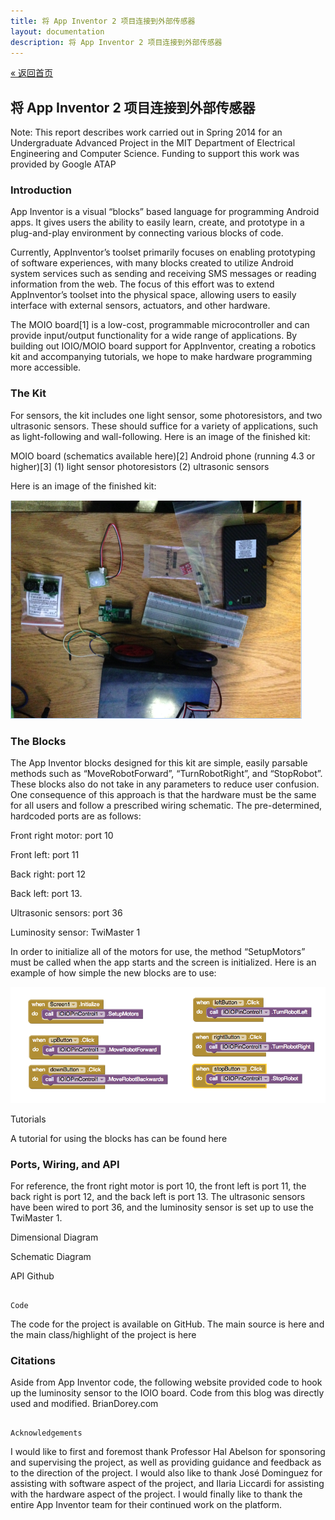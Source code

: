 ```yaml
---
title: 将 App Inventor 2 项目连接到外部传感器
layout: documentation
description: 将 App Inventor 2 项目连接到外部传感器
---
```


[&laquo; 返回首页](index.html)

## 将 App Inventor 2 项目连接到外部传感器

Note:  This report describes work carried out in Spring 2014 for an Undergraduate Advanced Project in the MIT Department of Electrical Engineering and Computer Science.  Funding to support this work was provided by Google ATAP

### Introduction
App Inventor is a visual “blocks” based language for programming Android apps. It gives users the ability to easily learn, create, and prototype in a plug-and-play environment by connecting various blocks of code.


Currently, AppInventor’s toolset primarily focuses on enabling prototyping of software experiences, with many blocks created to utilize Android system services such as sending and receiving SMS messages or reading information from the web. The focus of this effort was to extend AppInventor’s toolset into the physical space, allowing users to easily interface with external sensors, actuators, and other hardware.


The MOIO board[1] is a low-cost, programmable microcontroller and can provide input/output functionality for a wide range of applications. By building out IOIO/MOIO board support for AppInventor, creating a robotics kit and accompanying tutorials, we hope to make hardware programming more accessible.

### The Kit
For sensors, the kit includes one light sensor, some photoresistors, and two ultrasonic sensors.  These should suffice for a variety of applications, such as light-following and wall-following.  Here is an image of the finished kit:


MOIO board (schematics available here)[2]
Android phone (running 4.3 or higher)[3]
(1) light sensor
photoresistors
(2) ultrasonic sensors

Here is an image of the finished kit:

![](images/external-sensor-image1.png)

### The Blocks
The App Inventor blocks designed for this kit are simple, easily parsable methods such as “MoveRobotForward”, “TurnRobotRight”, and “StopRobot”. These blocks also do not take in any parameters to reduce user confusion. One consequence of this approach is that the hardware must be the same for all users and follow a prescribed wiring schematic. The pre-determined, hardcoded ports are as follows:


Front right motor: port 10

Front left: port 11

Back right: port 12

Back left: port 13.

Ultrasonic sensors: port 36

Luminosity sensor: TwiMaster 1 


In order to initialize all of the motors for use, the method “SetupMotors” must be called when the app starts and the screen is initialized. Here is an example of how simple the new blocks are to use:

![](images/external-sensor-image2.png)

Tutorials

                                                                                

A tutorial for using the blocks has can be found  here                                                                                                                                                          


### Ports, Wiring, and API

For reference, the front right motor is port 10, the front left is port 11, the back right is port 12, and the back left is port 13. The ultrasonic sensors have been wired to port 36, and the luminosity sensor is set up to use the TwiMaster 1.


 Dimensional Diagram

 Schematic Diagram

 API Github                 

                                                                                                         Code
                                                                

The code for the project is available on GitHub. The main source is here and the main class/highlight of the project is here

### Citations                                                                                
Aside from App Inventor code, the following website provided code to hook up the luminosity sensor to the IOIO board. Code from this blog was directly used and modified. BrianDorey.com                                                                                 

                                                                                                         Acknowledgements
I would like to first and foremost thank Professor Hal Abelson for sponsoring and supervising the project, as well as providing guidance and feedback as to the direction of the project. I would also like to thank José Dominguez for assisting with software aspect of the project, and Ilaria Liccardi for assisting with the hardware aspect of the project. I would finally like to thank the entire App Inventor team for their continued work on the platform.

